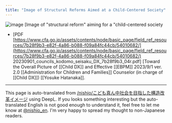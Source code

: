 ```yaml
---
title: "Image of Structural Reforms Aimed at a Child-Centered Society"
---
```


![image](https://gyazo.com/9d6fc980afdc6720364c48a2c23fe4a3/thumb/1000)
[Image of "structural reform" aiming for a "child-centered society

- [PDF [https://www.cfa.go.jp/assets/contents/node/basic_page/field_ref_resources/7b28f9b3-e82f-4a86-b088-f09a84fc44cb/54010682/](https://www.cfa.go.jp/assets/contents/node/basic_page/field_ref_resources/7b28f9b3-e82f-4a86-b088-f09a84fc44cb/54010682/) 20230901_councils_kodomo_seisaku_DX_7b28f9b3_04r.pdf] [Toward the Overall Picture of [[Child DX]] and Effective [[EBPM]] 2023/9/1 ver. 2.0 [[Administration for Children and Families]] Counselor (in charge of [[Child DX]]) [[Yosuke Hatanaka]].

---
This page is auto-translated from [/nishio/こども真ん中社会を⽬指した構造改⾰イメージ](https://scrapbox.io/nishio/こども真ん中社会を⽬指した構造改⾰イメージ) using DeepL. If you looks something interesting but the auto-translated English is not good enough to understand it, feel free to let me know at [@nishio_en](https://twitter.com/nishio_en). I'm very happy to spread my thought to non-Japanese readers.